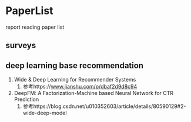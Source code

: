 # PaperList
report reading paper list

## surveys

## deep learning base recommendation
1. Wide & Deep Learning for Recommender Systems
    1. 参考https://www.jianshu.com/p/dbaf2d9d8c94
2. DeepFM: A Factorization-Machine based Neural Network for CTR Prediction
    1. 参考https://blog.csdn.net/u010352603/article/details/80590129#2-wide-deep-model
##

